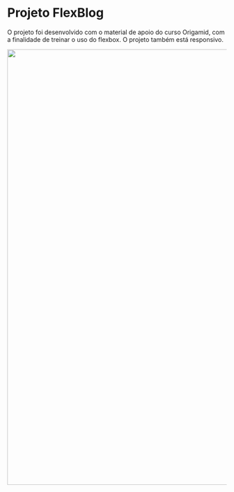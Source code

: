 # Projeto FlexBlog

O projeto foi desenvolvido com o material de apoio do curso Origamid, com a finalidade de treinar o uso do flexbox. O projeto também está responsivo. 

<img src="./img/Animação.gif" align="center" width="1000"/>

